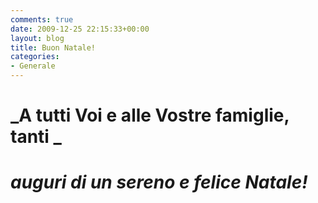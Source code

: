 ```yaml
---
comments: true
date: 2009-12-25 22:15:33+00:00
layout: blog
title: Buon Natale!
categories:
- Generale
---
```


# _A tutti Voi e alle Vostre famiglie, tanti _




# _auguri di un sereno e felice Natale!_
